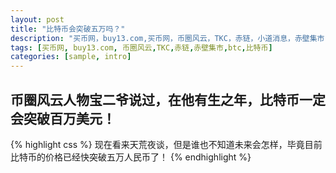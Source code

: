 ```yaml
---
layout: post
title: "比特币会突破五万吗？"
description: "买币网，buy13.com,买币网，币圈风云，TKC，赤链，小道消息，赤壁集市"
tags: [买币网, buy13.com, 币圈风云,TKC,赤链,赤壁集市,btc,比特币]
categories: [sample, intro]
---
```

## 币圈风云人物宝二爷说过，在他有生之年，比特币一定会突破百万美元！
{% highlight css %}
现在看来天荒夜谈，但是谁也不知道未来会怎样，毕竟目前比特币的价格已经快突破五万人民币了！
{% endhighlight %}
